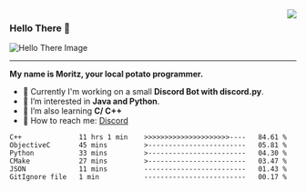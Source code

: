 <img align="right" src="https://visitor-badge.laobi.icu/badge?page_id=RealPotatoe.RealPotatoe">

### Hello There 👋

![Hello There Image](https://media.giphy.com/media/xTiIzJSKB4l7xTouE8/giphy.gif)

***

**My name is Moritz, your local potato programmer.**

* 💫 Currently I'm working on a small **Discord Bot with discord.py**.
* 🧠 I’m interested in **Java and Python**.
* 📖 I’m also learning **C/ C++**
* 💬 How to reach me: <a href="https://discord.com/users/261489152321781761">Discord</a>

<!--START_SECTION:waka-->

```text
C++              11 hrs 1 min    >>>>>>>>>>>>>>>>>>>>>----   84.61 %
ObjectiveC       45 mins         >------------------------   05.81 %
Python           33 mins         >------------------------   04.30 %
CMake            27 mins         >------------------------   03.47 %
JSON             11 mins         -------------------------   01.43 %
GitIgnore file   1 min           -------------------------   00.17 %
```

<!--END_SECTION:waka-->
